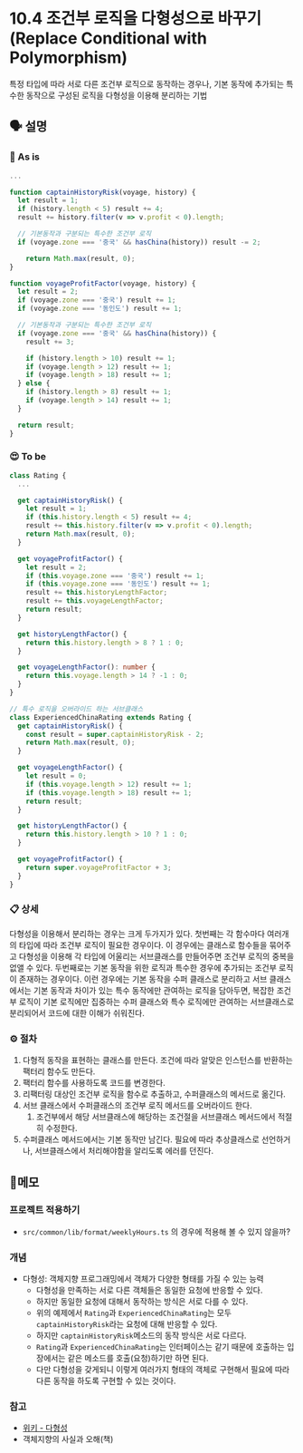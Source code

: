 # 10.4 조건부 로직을 다형성으로 바꾸기(Replace Conditional with Polymorphism)

특정 타입에 따라 서로 다른 조건부 로직으로 동작하는 경우나, 기본 동작에 추가되는 특수한 동작으로 구성된 로직을 다형성을 이용해 분리하는 기법

## 🗣 설명

### 🧐 As is

```typescript
...

function captainHistoryRisk(voyage, history) {
  let result = 1;
  if (history.length < 5) result += 4;
  result += history.filter(v => v.profit < 0).length;

  // 기본동작과 구분되는 특수한 조건부 로직
  if (voyage.zone === '중국' && hasChina(history)) result -= 2;

	return Math.max(result, 0);
}

function voyageProfitFactor(voyage, history) {
  let result = 2;
  if (voyage.zone === '중국') result += 1;
  if (voyage.zone === '동인도') result += 1;

  // 기본동작과 구분되는 특수한 조건부 로직
  if (voyage.zone === '중국' && hasChina(history)) {
    result += 3;

    if (history.length > 10) result += 1;
    if (voyage.length > 12) result += 1;
    if (voyage.length > 18) result += 1;
  } else {
    if (history.length > 8) result += 1;
    if (voyage.length > 14) result += 1;
  }

  return result;
}
```

### 😍 To be

```typescript
class Rating {
  ...

  get captainHistoryRisk() {
    let result = 1;
    if (this.history.length < 5) result += 4;
    result += this.history.filter(v => v.profit < 0).length;
    return Math.max(result, 0);
  }

  get voyageProfitFactor() {
    let result = 2;
    if (this.voyage.zone === '중국') result += 1;
    if (this.voyage.zone === '동인도') result += 1;
    result += this.historyLengthFactor;
    result += this.voyageLengthFactor;
    return result;
  }

  get historyLengthFactor() {
    return this.history.length > 8 ? 1 : 0;
  }

  get voyageLengthFactor(): number {
    return this.voyage.length > 14 ? -1 : 0;
  }
}

// 특수 로직을 오버라이드 하는 서브클래스
class ExperiencedChinaRating extends Rating {
  get captainHistoryRisk() {
    const result = super.captainHistoryRisk - 2;
    return Math.max(result, 0);
  }

  get voyageLengthFactor() {
    let result = 0;
    if (this.voyage.length > 12) result += 1;
    if (this.voyage.length > 18) result += 1;
    return result;
  }

  get historyLengthFactor() {
    return this.history.length > 10 ? 1 : 0;
  }

  get voyageProfitFactor() {
    return super.voyageProfitFactor + 3;
  }
}
```

### 📋 상세

다형성을 이용해서 분리하는 경우는 크게 두가지가 있다. 첫번째는 각 함수마다 여러개의 타입에 따라 조건부 로직이 필요한 경우이다. 이 경우에는 클래스로 함수들을 묶어주고 다형성을 이용해 각 타입에 어울리는 서브클래스를 만들어주면 조건부 로직의 중복을 없앨 수 있다. 두번째로는 기본 동작을 위한 로직과 특수한 경우에 추가되는 조건부 로직이 존재하는 경우이다. 이런 경우에는 기본 동작을 수퍼 클래스로 분리하고 서브 클래스에서는 기본 동작과 차이가 있는 특수 동작에만 관여하는 로직을 담아두면, 복잡한 조건부 로직이 기본 로직에만 집중하는 수퍼 클래스와 특수 로직에만 관여하는 서브클래스로 분리되어서 코드에 대한 이해가 쉬워진다.

### ⚙️ 절차
1. 다형적 동작을 표현하는 클래스를 만든다. 조건에 따라 알맞은 인스턴스를 반환하는 팩터리 함수도 만든다.
2. 팩터리 함수를 사용하도록 코드를 변경한다.
3. 리팩터링 대상인 조건부 로직을 함수로 추출하고, 수퍼클래스의 메서드로 옮긴다.
4. 서브 클래스에서 수퍼클래스의 조건부 로직 메서드를 오버라이드 한다.
   1. 조건부에서 해당 서브클래스에 해당하는 조건절을 서브클래스 메서드에서 적절히 수정한다.
5. 수퍼클래스 메서드에서는 기본 동작만 남긴다. 필요에 따라 추상클래스로 선언하거나, 서브클래스에서 처리해야함을 알리도록 에러를 던진다.

## 📝메모
### 프로젝트 적용하기
- `src/common/lib/format/weeklyHours.ts` 의 경우에 적용해 볼 수 있지 않을까?

### 개념
- 다형성: 객체지향 프로그래밍에서 객체가 다양한 형태를 가질 수 있는 능력
  - 다형성을 만족하는 서로 다른 객체들은 동일한 요청에 반응할 수 있다.
  - 하지만 동일한 요청에 대해서 동작하는 방식은 서로 다를 수 있다.
  - 위의 예제에서 `Rating`과 `ExperiencedChinaRating`는 모두 `captainHistoryRisk`라는 요청에 대해 반응할 수 있다.
  - 하지만 `captainHistoryRisk`메소드의 동작 방식은 서로 다르다.
  - `Rating`과 `ExperiencedChinaRating`는 인터페이스는 같기 때문에 호출하는 입장에서는 같은 메소드를 호출(요청)하기만 하면 된다.
  - 다만 다형성을 갖게되니 이렇게 여러가지 형태의 객체로 구현해서 필요에 따라 다른 동작을 하도록 구현할 수 있는 것이다.

### 참고
- [위키 - 다형성](https://en.wikipedia.org/wiki/Polymorphism_(computer_science))
- 객체지향의 사실과 오해(책)
